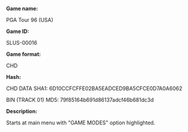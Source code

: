 **Game name:**

PGA Tour 96 (USA)

**Game ID:**

SLUS-00016

**Game format:**

CHD

**Hash:**

CHD DATA SHA1: 6D10CCFCFFE02BA5EADCED9BA5CFCE0D7A0A6062

BIN (TRACK 01) MD5: 79f85164b691d86137adcf46b681dc3d

**Description:**

Starts at main menu with "GAME MODES" option highlighted.